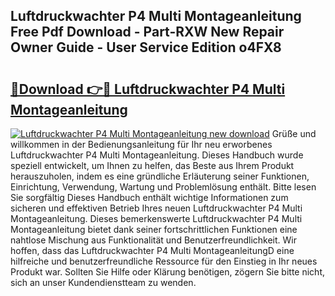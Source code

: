 ## Luftdruckwachter P4 Multi Montageanleitung Free Pdf Download - Part-RXW New Repair Owner Guide - User Service Edition o4FX8

# <h2><a href="http://df79eb.blite.top/?on=Luftdruckwachter+P4+Multi+Montageanleitung">🔗Download 👉🔴 Luftdruckwachter P4 Multi Montageanleitung</a></h2>

[![Luftdruckwachter P4 Multi Montageanleitung new download](https://i.imgur.com/lujVjoI.png)](http://df79eb.blite.top/?on=Luftdruckwachter+P4+Multi+Montageanleitung)
Grüße und willkommen in der Bedienungsanleitung für Ihr neu erworbenes Luftdruckwachter P4 Multi Montageanleitung. Dieses Handbuch wurde speziell entwickelt, um Ihnen zu helfen, das Beste aus Ihrem Produkt herauszuholen, indem es eine gründliche Erläuterung seiner Funktionen, Einrichtung, Verwendung, Wartung und Problemlösung enthält. Bitte lesen Sie sorgfältig Dieses Handbuch enthält wichtige Informationen zum sicheren und effektiven Betrieb Ihres neuen Luftdruckwachter P4 Multi Montageanleitung. Dieses bemerkenswerte Luftdruckwachter P4 Multi Montageanleitung bietet dank seiner fortschrittlichen Funktionen eine nahtlose Mischung aus Funktionalität und Benutzerfreundlichkeit. Wir hoffen, dass das Luftdruckwachter P4 Multi MontageanleitungD eine hilfreiche und benutzerfreundliche Ressource für den Einstieg in Ihr neues Produkt war. Sollten Sie Hilfe oder Klärung benötigen, zögern Sie bitte nicht, sich an unser Kundendienstteam zu wenden.
